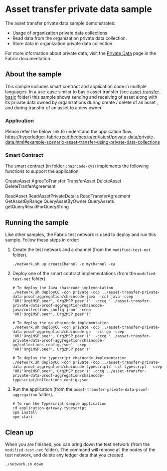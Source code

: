 # Asset transfer private data sample

The asset transfer private data sample demonstrates:

- Usage of organization private data collections
- Read data from the organization private data collection.
- Store data in organization private data collection.

For more information about private data, visit the
[Private Data](https://hyperledger-fabric.readthedocs.io/en/latest/private-data-arch.html)
page in the Fabric documentation.

## About the sample

This sample includes smart contract and application code in multiple languages. In a use-case similar to basic asset transfer (see [asset-transfer-basic](../asset-transfer-basic) folder) this sample shows sending and receiving of asset along with its private data owned by organizations during create / delete of an asset , and during transfer of an asset to a new owner.

### Application

Please refer the below link to understand the application flow.
https://hyperledger-fabric.readthedocs.io/en/latest/private-data/private-data.html#example-scenario-asset-transfer-using-private-data-collections

### Smart Contract

The smart contract (in folder `chaincode-xyz`) implements the following functions to support the application:

CreateAsset
AgreeToTransfer
TransferAsset
DeleteAsset
DeleteTranferAgreement

ReadAsset
ReadAssetPrivateDetails
ReadTransferAgreement
GetAssetByRange
QueryAssetByOwner
QueryAssets
getQueryResultForQueryString

## Running the sample

Like other samples, the Fabric test network is used to deploy and run this sample. Follow these steps in order:

1. Create the test network and a channel (from the `modified-test-net` folder).
   ```
   ./network.sh up createChannel -c mychannel -ca
   ```

2. Deploy one of the smart contract implementations (from the `modified-test-net` folder).
   ```
   # To deploy the Java chaincode implementation
   ./network.sh deployCC -ccn private -ccp ../asset-transfer-private-data-proof-aggregation/chaincode-java  -ccl java -ccep "OR('Org1MSP.peer','Org2MSP.peer')"  -cccg '../asset-transfer-private-data-proof-aggregation/chaincode-java/collections_config.json' -ccep "OR('Org1MSP.peer','Org2MSP.peer')"

   # To deploy the go chaincode implementation
   ./network.sh deployCC -ccn private -ccp ../asset-transfer-private-data-proof-aggregation/chaincode-go  -ccl go -ccep "OR('Org1MSP.peer','Org2MSP.peer')"  -cccg '../asset-transfer-private-data-proof-aggregation/chaincode-go/collections_config.json' -ccep "OR('Org1MSP.peer','Org2MSP.peer')"
   
   # To deploy the typescript chaincode implementation
   ./network.sh deployCC -ccn private -ccp ../asset-transfer-private-data-proof-aggregation/chaincode-typescript/ -ccl typescript  -ccep "OR('Org1MSP.peer','Org2MSP.peer')" -cccg ../asset-transfer-private-data-proof-aggregation/chaincode-typescript/collections_config.json 
   ```

3. Run the application (from the `asset-transfer-private-data-proof-aggregation` folder).
   ```
   # To run the Typescript sample application
   cd application-gateway-typescript
   npm install
   npm start
   ```

## Clean up

When you are finished, you can bring down the test network (from the `modified-test-net` folder). The command will remove all the nodes of the test network, and delete any ledger data that you created.

```
./network.sh down
```